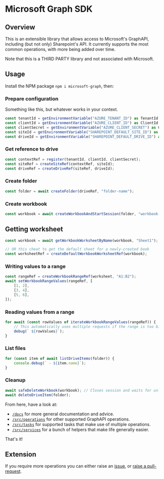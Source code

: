 # Microsoft Graph SDK
## Overview
This is an extensible library that allows access to Microsoft's GraphAPI, including (but not only) Sharepoint's API. It currently supports the most common operations, with more being added over time.

Note that this is a THIRD PARTY library and not associated with Microsoft.

## Usage
Install the NPM package `npm i microsoft-graph`, then:

### Prepare configuration
Something like this, but whatever works in your context.

```typescript
const tenantId = getEnvironmentVariable("AZURE_TENANT_ID") as TenantId;
const clientId = getEnvironmentVariable("AZURE_CLIENT_ID") as ClientId;
const clientSecret = getEnvironmentVariable("AZURE_CLIENT_SECRET") as ClientSecret;
const siteId = getEnvironmentVariable("SHAREPOINT_DEFAULT_SITE_ID") as SiteId;
const driveId = getEnvironmentVariable("SHAREPOINT_DEFAULT_DRIVE_ID") as DriveId;
```

### Get reference to drive
```typescript
const contextRef = register(tenantId, clientId, clientSecret);
const siteRef = createSiteRef(contextRef, siteId);
const driveRef = createDriveRef(siteRef, driveId);
```

### Create folder
```typescript
const folder = await createFolder(driveRef, "folder-name");
```

### Create workbook
```typescript
const workbook = await createWorkbookAndStartSession(folder, "workbook-name");
```

## Getting worksheet
```typescript
const workbook = await getWorkbookWorksheetByName(workbook, "Sheet1");

// OR this cheat to get the default sheet for a newly-created book
const worksheetRef = createDefaultWorkbookWorksheetRef(workbook);
```

### Writing values to a range
```typescript
const rangeRef = createWorkbookRangeRef(worksheet, "A1:B2");
await setWorkbookRangeValues(rangeRef, [
	[1, 2],
	[3, 4],
	[5, 6],
]);
```

### Reading values from a range
```typescript
for await (const rowValues of iterateWorkbookRangeValues(rangeRef)) {
	// This automatically uses multiple requests if the range is too big for a single request
	debug(` ${rowValues}`);
}
```

### List files
```typescript
for (const item of await listDriveItems(folder)) {
	console.debug(` - ${item.name}`);
}
```

### Cleanup
```typescript
await safeDeleteWorkbook(workbook); // Closes session and waits for unlock
await deleteDriveItem(folder);
```

From here, have a look at:
* [`/docs`](https://github.com/ProspectSafe/microsoft-graph/tree/main/docs) for more general documentation and advice.
* [`/src/operations`](https://github.com/ProspectSafe/microsoft-graph/tree/main/src/operations) for other supported GraphAPI operations.
* [`/src/tasks`](https://github.com/ProspectSafe/microsoft-graph/tree/main/src/tasks) for supported tasks that make use of multiple operations. 
* [`/src/services`](https://github.com/ProspectSafe/microsoft-graph/tree/main/src/services) for a bunch of helpers that make life generally easier.

That's it!

## Extension
If you require more operations you can either raise an [issue](https://github.com/ProspectSafe/microsoft-graph/issues), or [raise a pull-request](CONTRIBUTING.md).
